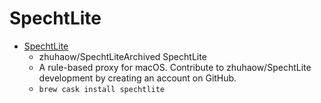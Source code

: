 # SpechtLite
- [SpechtLite](https://github.com/zhuhaow/SpechtLite)
  -  zhuhaow/SpechtLiteArchived SpechtLite
  - A rule-based proxy for macOS. Contribute to zhuhaow/SpechtLite development by creating an account on GitHub.
  - `brew cask install spechtlite`
